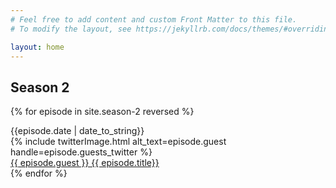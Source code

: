 ```yaml
---
# Feel free to add content and custom Front Matter to this file.
# To modify the layout, see https://jekyllrb.com/docs/themes/#overriding-theme-defaults

layout: home
---
```


## Season 2 

{% for episode in site.season-2 reversed %}
  <div class="wrapper">
      <div class="box text">{{episode.date | date_to_string}}</div>
          <div class="box">
             {% include twitterImage.html alt_text=episode.guest handle=episode.guests_twitter %}
           </div>
           <div class="box text"><a href="{{episode.url}}">{{ episode.guest }} {{ episode.title}}</a></div>
    
  </div>
  {% endfor %}
 